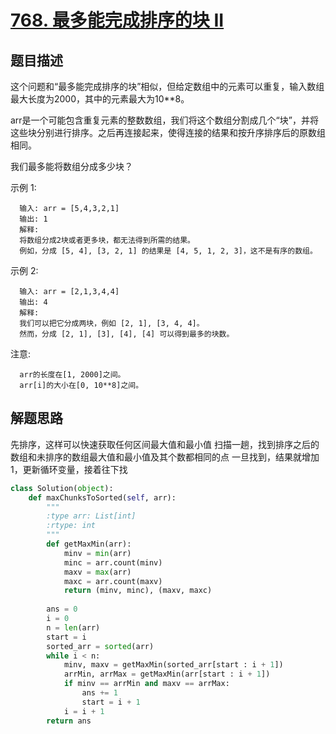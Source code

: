 # [768. 最多能完成排序的块 II](https://leetcode-cn.com/problems/max-chunks-to-make-sorted-ii/)

## 题目描述

这个问题和“最多能完成排序的块”相似，但给定数组中的元素可以重复，输入数组最大长度为2000，其中的元素最大为10**8。

arr是一个可能包含重复元素的整数数组，我们将这个数组分割成几个“块”，并将这些块分别进行排序。之后再连接起来，使得连接的结果和按升序排序后的原数组相同。

我们最多能将数组分成多少块？

示例 1:

      输入: arr = [5,4,3,2,1]
      输出: 1
      解释:
      将数组分成2块或者更多块，都无法得到所需的结果。
      例如，分成 [5, 4], [3, 2, 1] 的结果是 [4, 5, 1, 2, 3]，这不是有序的数组。 

示例 2:

      输入: arr = [2,1,3,4,4]
      输出: 4
      解释:
      我们可以把它分成两块，例如 [2, 1], [3, 4, 4]。
      然而，分成 [2, 1], [3], [4], [4] 可以得到最多的块数。 

注意:

      arr的长度在[1, 2000]之间。
      arr[i]的大小在[0, 10**8]之间。

## 解题思路

先排序，这样可以快速获取任何区间最大值和最小值
扫描一趟，找到排序之后的数组和未排序的数组最大值和最小值及其个数都相同的点
一旦找到，结果就增加1，更新循环变量，接着往下找

```python
class Solution(object):
    def maxChunksToSorted(self, arr):
        """
        :type arr: List[int]
        :rtype: int
        """
        def getMaxMin(arr):
            minv = min(arr)
            minc = arr.count(minv)
            maxv = max(arr)
            maxc = arr.count(maxv)
            return (minv, minc), (maxv, maxc)
        
        ans = 0
        i = 0
        n = len(arr)
        start = i
        sorted_arr = sorted(arr)
        while i < n:
            minv, maxv = getMaxMin(sorted_arr[start : i + 1])
            arrMin, arrMax = getMaxMin(arr[start : i + 1])
            if minv == arrMin and maxv == arrMax:
                ans += 1
                start = i + 1
            i = i + 1
        return ans
```
